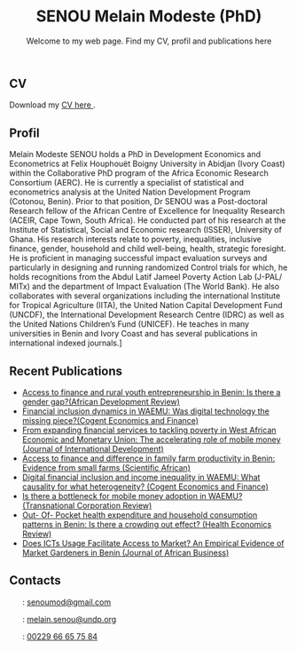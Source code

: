 <!DOCTYPE html>
<html lang="fr">
<head>
  <meta charset="UTF-8">
  <meta name="viewport" content="width=device-width, initial-scale=1.0">
  <meta name="description" content="Page personnelle de [SENOU Melain Modeste (PhD)], CV, publications et profil.">
  <meta name="keywords" content="Nom, CV, Publications, Profil, Recherche, Development Economics |Econometrics | Statistics|Data Science|Generative AI">
  <meta name="author" content=" SENOU Melain Modeste (PhD)">
</head>
<body>
  <header>
    <h1> SENOU Melain Modeste (PhD)</h1>
    <p>Welcome to my web page. Find my CV, profil and publications here</p>
  </header>

  <section id="cv">
    <h2> CV</h2>
    <p>Download my  <a href="cv.pdf" download="SENOU_Melain_M_CV.pdf">CV here </a>.</p>
  </section>

  <section id="profil">
    <h2>Profil</h2>
    <p> Melain Modeste SENOU holds a PhD in Development Economics and Econometrics at Felix Houphouët Boigny University in Abidjan (Ivory Coast) within the Collaborative PhD program of the Africa Economic Research Consortium (AERC). He is currently a specialist of statistical and econometrics analysis at the United Nation Development Program (Cotonou, Benin). Prior to that position, Dr SENOU was a Post-doctoral Research fellow of the African Centre of Excellence for Inequality Research (ACEIR, Cape Town, South Africa). He conducted part of his research at the Institute of Statistical, Social and Economic research (ISSER), University of Ghana. His research interests relate to poverty, inequalities, inclusive finance, gender, household and child well-being, health, strategic foresight. He is proficient in managing successful impact evaluation surveys and particularly in designing and running randomized Control trials for which, he holds recognitions from the Abdul Latif Jameel Poverty Action Lab (J-PAL/ MITx) and the department of Impact Evaluation (The World Bank). He also collaborates with several organizations including the international Institute for Tropical Agriculture (IITA), the United Nation Capital Development Fund (UNCDF), the International Development Research Centre (IDRC) as well as the United Nations Children’s Fund (UNICEF). He teaches in many universities in Benin and Ivory Coast and has several publications in international indexed journals.]</p>
  </section>

  <section id="publications">
    <h2> Recent Publications</h2>
    <ul>
      <li><a href="https://doi.org/10.1111/1467-8268.12623">Access to finance and rural youth entrepreneurship in Benin: Is there a gender gap?(African Development Review)</a></li>
      <li><a href="https://doi.org/10.1080/23322039.2019.1665432">Financial inclusion dynamics in WAEMU: Was digital technology the missing piece?(Cogent Economics and Finance)</a></li>
      <li><a href="https://doi.org/10.1002/jid.3881">From expanding financial services to tackling poverty in West African Economic and Monetary Union: The accelerating role of mobile money (Journal of International Development)</a></li>
      <li><a href= "https://doi.org/10.1016/j.sciaf.2021.e00940 "> Access to finance and difference in family farm productivity in Benin: Evidence from small farms (Scientific African)</a></li>
      <li><a href="https://doi.org/10.1080/23322039.2023.2242662">Digital financial inclusion and income inequality in WAEMU: What causality for what heterogeneity? (Cogent Economics and Finance)</a></li>
      <li><a href="https://doi.org/10.1080/19186444.2019.1641393">Is there a bottleneck for mobile money adoption in WAEMU? (Transnational Corporation Review)</a></li>
      <li><a href="https://doi.org/10.1186/s13561-023-00429-8 ">Out- Of- Pocket health expenditure and household consumption patterns in Benin: Is there a crowding out effect? (Health Economics Review)</a></li>
      <li><a href="https://doi.org/10.1080/15228916.2023.2257556">Does ICTs Usage Facilitate Access to Market? An Empirical Evidence of Market Gardeners in Benin (Journal of African Business)</a></li>

  </section>
</body>
   <section id="Contacts">
    <h2>Contacts</h2> 
    <ul>
    <p> : <a href="mailto:senoumod@gmail.com "> senoumod@gmail.com  </a></p>
    <p> : <a href="mailto:melain.senou@undp.org "> melain.senou@undp.org  </a></p>
    <p> : <a href="Phone:00229 66 65 75 84 "> 00229 66 65 75 84  </a></p>
  </footer>
 </section>
</body>
</html>

